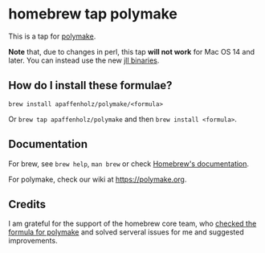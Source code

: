 # homebrew tap polymake

This is a tap for [polymake](https://polymake.org). 

**Note** that, due to changes in perl, this tap **will not work** for Mac OS 14 and later. You can instead use the new [jll binaries](https://polymake.org/doku.php/install/jll).

## How do I install these formulae?
`brew install apaffenholz/polymake/<formula>`

Or `brew tap apaffenholz/polymake` and then `brew install <formula>`.

## Documentation

For brew, see `brew help`, `man brew` or check [Homebrew's documentation](https://docs.brew.sh).

For polymake, check our wiki at https://polymake.org.

## Credits

I am grateful for the support of the homebrew core team, who [checked the formula for polymake](https://github.com/Homebrew/homebrew-core/pull/27611) and solved serveral issues for me and suggested improvements.
